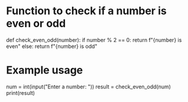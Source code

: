 # Function to check if a number is even or odd
def check_even_odd(number):
    if number % 2 == 0:
        return f"{number} is even"
    else:
        return f"{number} is odd"

# Example usage
num = int(input("Enter a number: "))
result = check_even_odd(num)
print(result)
